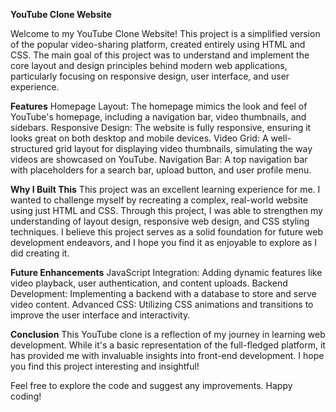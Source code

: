 **YouTube Clone Website**

Welcome to my YouTube Clone Website! This project is a simplified version of the popular video-sharing platform, created entirely using HTML and CSS. The main goal of this project was to understand and implement the core layout and design principles behind modern web applications, particularly focusing on responsive design, user interface, and user experience.

**Features**
Homepage Layout: The homepage mimics the look and feel of YouTube's homepage, including a navigation bar, video thumbnails, and sidebars.
Responsive Design: The website is fully responsive, ensuring it looks great on both desktop and mobile devices.
Video Grid: A well-structured grid layout for displaying video thumbnails, simulating the way videos are showcased on YouTube.
Navigation Bar: A top navigation bar with placeholders for a search bar, upload button, and user profile menu.

**Why I Built This**
This project was an excellent learning experience for me. I wanted to challenge myself by recreating a complex, real-world website using just HTML and CSS. Through this project, I was able to strengthen my understanding of layout design, responsive web design, and CSS styling techniques. I believe this project serves as a solid foundation for future web development endeavors, and I hope you find it as enjoyable to explore as I did creating it.

**Future Enhancements**
JavaScript Integration: Adding dynamic features like video playback, user authentication, and content uploads.
Backend Development: Implementing a backend with a database to store and serve video content.
Advanced CSS: Utilizing CSS animations and transitions to improve the user interface and interactivity.

**Conclusion**
This YouTube clone is a reflection of my journey in learning web development. While it's a basic representation of the full-fledged platform, it has provided me with invaluable insights into front-end development. I hope you find this project interesting and insightful!

Feel free to explore the code and suggest any improvements. Happy coding!

